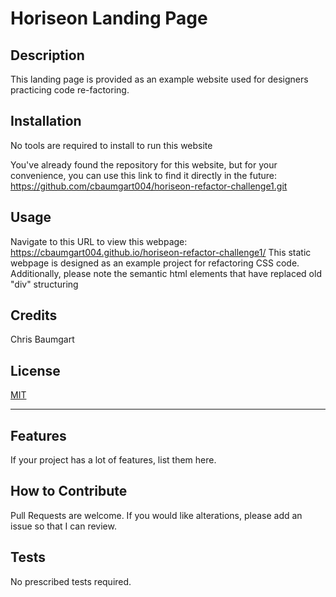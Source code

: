 # Horiseon Landing Page

## Description

This landing page is provided as an example website used for designers practicing code re-factoring.


## Installation

No tools are required to install to run this website

You've already found the repository for this website, but for your convenience, you can use this link to find it directly in the future:
https://github.com/cbaumgart004/horiseon-refactor-challenge1.git

## Usage
Navigate to this URL to view this webpage:
https://cbaumgart004.github.io/horiseon-refactor-challenge1/
This static webpage is designed as an example project for refactoring CSS code.  Additionally, please note the semantic html elements that have replaced old "div" structuring

## Credits

Chris Baumgart

## License

[MIT](https://github.com/cbaumgart004/horiseon-refactor-challenge1/blob/main/LICENSE)

---

## Features

If your project has a lot of features, list them here.

## How to Contribute

Pull Requests are welcome.  If you would like alterations, please add an issue so that I can review.

## Tests

No prescribed tests required.  